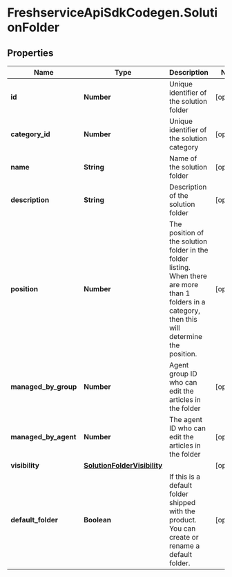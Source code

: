 # FreshserviceApiSdkCodegen.SolutionFolder

## Properties

| Name                 | Type                                                        | Description                                                                                                                                         | Notes      |
| -------------------- | ----------------------------------------------------------- | --------------------------------------------------------------------------------------------------------------------------------------------------- | ---------- |
| **id**               | **Number**                                                  | Unique identifier of the solution folder                                                                                                            | [optional] |
| **category_id**      | **Number**                                                  | Unique identifier of the solution category                                                                                                          | [optional] |
| **name**             | **String**                                                  | Name of the solution folder                                                                                                                         | [optional] |
| **description**      | **String**                                                  | Description of the solution folder                                                                                                                  | [optional] |
| **position**         | **Number**                                                  | The position of the solution folder in the folder listing. When there are more than 1 folders in a category, then this will determine the position. | [optional] |
| **managed_by_group** | **Number**                                                  | Agent group ID who can edit the articles in the folder                                                                                              | [optional] |
| **managed_by_agent** | **Number**                                                  | The agent ID who can edit the articles in the folder                                                                                                | [optional] |
| **visibility**       | [**SolutionFolderVisibility**](SolutionFolderVisibility.md) |                                                                                                                                                     | [optional] |
| **default_folder**   | **Boolean**                                                 | If this is a default folder shipped with the product. You can create or rename a default folder.                                                    | [optional] |
